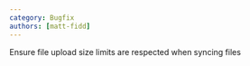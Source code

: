 ```yaml
---
category: Bugfix
authors: [matt-fidd]
---
```


Ensure file upload size limits are respected when syncing files
